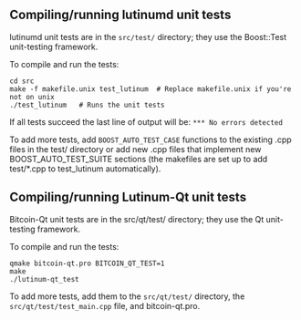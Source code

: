 Compiling/running lutinumd unit tests
------------------------------------

lutinumd unit tests are in the `src/test/` directory; they
use the Boost::Test unit-testing framework.

To compile and run the tests:

	cd src
	make -f makefile.unix test_lutinum  # Replace makefile.unix if you're not on unix
	./test_lutinum   # Runs the unit tests

If all tests succeed the last line of output will be:
`*** No errors detected`

To add more tests, add `BOOST_AUTO_TEST_CASE` functions to the existing
.cpp files in the test/ directory or add new .cpp files that
implement new BOOST_AUTO_TEST_SUITE sections (the makefiles are
set up to add test/*.cpp to test_lutinum automatically).


Compiling/running Lutinum-Qt unit tests
---------------------------------------

Bitcoin-Qt unit tests are in the src/qt/test/ directory; they
use the Qt unit-testing framework.

To compile and run the tests:

	qmake bitcoin-qt.pro BITCOIN_QT_TEST=1
	make
	./lutinum-qt_test

To add more tests, add them to the `src/qt/test/` directory,
the `src/qt/test/test_main.cpp` file, and bitcoin-qt.pro.
